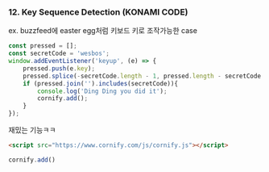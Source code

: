 ### 12. Key Sequence Detection (KONAMI CODE)
ex. buzzfeed에 easter egg처럼 키보드 키로 조작가능한 case
```js
const pressed = [];
const secretCode = 'wesbos';
window.addEventListener('keyup', (e) => {
    pressed.push(e.key);
    pressed.splice(-secretCode.length - 1, pressed.length - secretCode.length);
    if (pressed.join('').includes(secretCode)){
        console.log('Ding Ding you did it');
        cornify.add();
    }
});
```

재밌는 기능ㅋㅋ
```html
<script src="https://www.cornify.com/js/cornify.js"></script>
```
```js
cornify.add()
```

